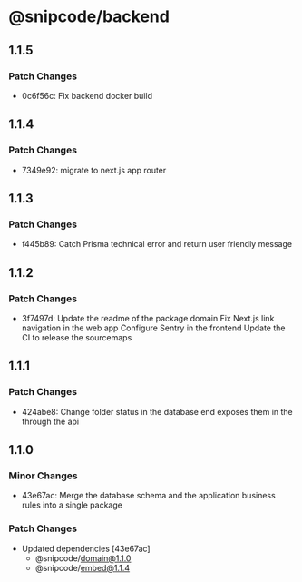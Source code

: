 # @snipcode/backend

## 1.1.5

### Patch Changes

- 0c6f56c: Fix backend docker build

## 1.1.4

### Patch Changes

- 7349e92: migrate to next.js app router

## 1.1.3

### Patch Changes

- f445b89: Catch Prisma technical error and return user friendly message

## 1.1.2

### Patch Changes

- 3f7497d: Update the readme of the package domain
  Fix Next.js link navigation in the web app
  Configure Sentry in the frontend
  Update the CI to release the sourcemaps

## 1.1.1

### Patch Changes

- 424abe8: Change folder status in the database end exposes them in the through the api

## 1.1.0

### Minor Changes

- 43e67ac: Merge the database schema and the application business rules into a single package

### Patch Changes

- Updated dependencies [43e67ac]
  - @snipcode/domain@1.1.0
  - @snipcode/embed@1.1.4
